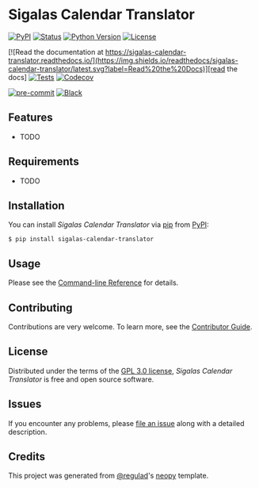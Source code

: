 # Sigalas Calendar Translator

[![PyPI](https://img.shields.io/pypi/v/sigalas-calendar-translator.svg)][pypi status]
[![Status](https://img.shields.io/pypi/status/sigalas-calendar-translator.svg)][pypi status]
[![Python Version](https://img.shields.io/pypi/pyversions/sigalas-calendar-translator)][pypi status]
[![License](https://img.shields.io/pypi/l/sigalas-calendar-translator)][license]

[![Read the documentation at https://sigalas-calendar-translator.readthedocs.io/](https://img.shields.io/readthedocs/sigalas-calendar-translator/latest.svg?label=Read%20the%20Docs)][read the docs]
[![Tests](https://github.com/regulad/sigalas-calendar-translator/workflows/Tests/badge.svg)][tests]
[![Codecov](https://codecov.io/gh/regulad/sigalas-calendar-translator/branch/main/graph/badge.svg)][codecov]

[![pre-commit](https://img.shields.io/badge/pre--commit-enabled-brightgreen?logo=pre-commit&logoColor=white)][pre-commit]
[![Black](https://img.shields.io/badge/code%20style-black-000000.svg)][black]

[pypi status]: https://pypi.org/project/sigalas-calendar-translator/
[read the docs]: https://sigalas-calendar-translator.readthedocs.io/
[tests]: https://github.com/regulad/sigalas-calendar-translator/actions?workflow=Tests
[codecov]: https://app.codecov.io/gh/regulad/sigalas-calendar-translator
[pre-commit]: https://github.com/pre-commit/pre-commit
[black]: https://github.com/psf/black

## Features

- TODO

## Requirements

- TODO

## Installation

You can install _Sigalas Calendar Translator_ via [pip] from [PyPI]:

```console
$ pip install sigalas-calendar-translator
```

## Usage

Please see the [Command-line Reference] for details.

## Contributing

Contributions are very welcome.
To learn more, see the [Contributor Guide].

## License

Distributed under the terms of the [GPL 3.0 license][license],
_Sigalas Calendar Translator_ is free and open source software.

## Issues

If you encounter any problems,
please [file an issue] along with a detailed description.

## Credits

This project was generated from [@regulad]'s [neopy] template.

[@regulad]: https://github.com/regulad
[pypi]: https://pypi.org/
[neopy]: https://github.com/regulad/cookiecutter-neopy
[file an issue]: https://github.com/regulad/sigalas-calendar-translator/issues
[pip]: https://pip.pypa.io/

<!-- github-only -->

[license]: https://github.com/regulad/sigalas-calendar-translator/blob/main/LICENSE
[contributor guide]: https://github.com/regulad/sigalas-calendar-translator/blob/main/CONTRIBUTING.md
[command-line reference]: https://sigalas-calendar-translator.readthedocs.io/en/latest/usage.html
